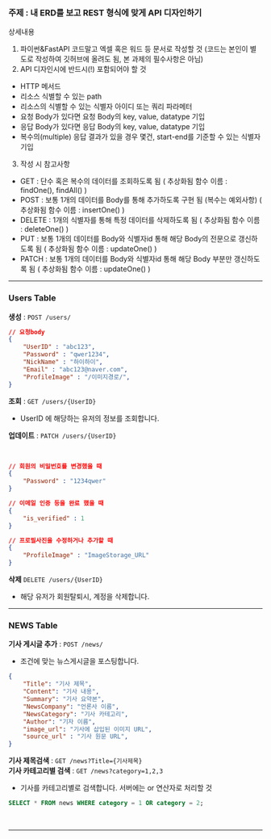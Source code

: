 ### 주제 : 내 ERD를 보고 REST 형식에 맞게 API 디자인하기
상세내용
1. 파이썬&FastAPI 코드말고 엑셀 혹은 워드 등 문서로 작성할 것
(코드는 본인이 별도로 작성하여 깃허브에 올려도 됨, 본 과제의 필수사항은 아님)
2. API 디자인시에 반드시(!) 포함되어야 할 것
- HTTP 메서드
- 리소스 식별할 수 있는 path
- 리소스의 식별할 수 있는 식별자 아이디 또는 쿼리 파라메터
- 요청 Body가 있다면 요청 Body의 key, value, datatype 기입
- 응답 Body가 있다면 응답 Body의 key, value, datatype 기입
- 복수의(multiple) 응답 결과가 있을 경우 몇건, start-end를 기준할 수 있는 식별자 기입
3. 작성 시 참고사항
- GET : 단수 혹은 복수의 데이터를 조회하도록 됨
( 추상화됨 함수 이름 : findOne(), findAll() )
- POST : 보통 1개의 데이터를 Body를 통해 추가하도록 구현 됨 (복수는 예외사항)
( 추상화됨 함수 이름 : insertOne() )
- DELETE : 1개의 식별자를 통해 특정 데이터를 삭제하도록 됨
( 추상화됨 함수 이름 : deleteOne() )
- PUT :  보통 1개의 데이터를 Body와 식별자id 통해 해당 Body의 전문으로 갱신하도록 됨
( 추상화됨 함수 이름 : updateOne() )
- PATCH : 보통 1개의 데이터를 Body와 식별자id 통해 해당 Body 부분만 갱신하도록 됨
( 추상화됨 함수 이름 : updateOne() )

---
### Users Table
**생성** : `POST /users/`
```json
// 요청body
{
	"UserID" : "abc123",
	"Password" : "qwer1234",
	"NickName" : "하이하이",
	"Email" : "abc123@naver.com",
	"ProfileImage" : "/이미지경로/",
}
```

**조회** : `GET /users/{UserID}` 
- UserID 에 해당하는 유저의 정보를 조회합니다.

**업데이트** : `PATCH /users/{UserID}`

<br>

```json
// 회원의 비밀번호를 변경했을 때
{
	"Password" : "1234qwer"
}
```

```json
// 이메일 인증 등을 완료 했을 때
{
	"is_verified" : 1
}
```

```json
// 프로필사진을 수정하거나 추가할 때
{
	"ProfileImage" : "ImageStorage_URL"
}
```
**삭제** `DELETE /users/{UserID}`
- 해당 유저가 회원탈퇴시, 계정을 삭제합니다.

---
### NEWS Table

**기사 게시글 추가** : `POST /news/`
- 조건에 맞는 뉴스게시글을 포스팅합니다.
```json
{
    "Title": "기사 제목",
    "Content": "기사 내용",
    "Summary": "기사 요약본",
    "NewsCompany": "언론사 이름",
    "NewsCategory": "기사 카테고리",
    "Author": "기자 이름",
    "image_url": "기사에 삽입된 이미지 URL",
    "source_url" : "기사 원문 URL",
}
```

**기사 제목검색** : `GET /news?Title={기사제목}`
<br>
**기사 카테고리별 검색** : `GET /news?category=1,2,3`
- 기사를 카테고리별로 검색합니다.
서버에는 or 연산자로 처리할 것
```sql
SELECT * FROM news WHERE category = 1 OR category = 2;
```
<br>

---
